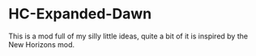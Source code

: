 # HC-Expanded-Dawn
This is a mod full of my silly little ideas, quite a bit of it is inspired by the New Horizons mod.
